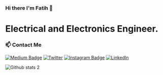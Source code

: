### Hi there I'm Fatih 👋

# Electrical and Electronics Engineer.

### 📫 Contact Me
[![Medium Badge](https://img.shields.io/badge/Medium-12100E?style=for-the-badge&logo=medium&logoColor=white)](https://medium.com/@aydinfatihahmet) [![Twitter](https://img.shields.io/badge/Twitter-1DA1F2?style=for-the-badge&logo=twitter&logoColor=white)](https://twitter.com/aydinfatihahmet/) [![Instagram Badge](https://img.shields.io/badge/Instagram-E4405F?style=for-the-badge&logo=instagram&logoColor=white)](https://www.instagram.com/aydinfatihahmet/) [![LinkedIn](https://img.shields.io/badge/LinkedIn-0077B5?style=for-the-badge&logo=linkedin&logoColor=white)](https://tr.linkedin.com/in/aydinfatihahmet)


![Github stats 2](https://github-readme-stats.vercel.app/api?username=aydinfatihahmet&show_icons=true&theme=radical)

